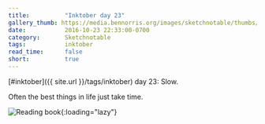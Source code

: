 ```yaml
---
title:          "Inktober day 23"
gallery_thumb: https://media.bennorris.org/images/sketchnotable/thumbs/inktober-day-23.jpg
date:           2016-10-23 22:33:00-0700
category:       Sketchnotable
tags:           inktober
read_time:      false
short:          true
---
```

[#inktober]({{ site.url }}/tags/inktober) day 23: Slow.

Often the best things in life just take time.

![Reading book](https://media.bennorris.org/images/sketchnotable/inktober-2016/inktober-day-23.jpg){:loading="lazy"}
